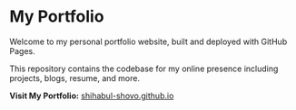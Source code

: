 # My Portfolio

Welcome to my personal portfolio website, built and deployed with GitHub Pages.

This repository contains the codebase for my online presence including projects, blogs, resume, and more.

**Visit My Portfolio:** [shihabul-shovo.github.io](https://shihabul-shovo.github.io/)
